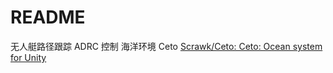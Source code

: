 # README

无人艇路径跟踪
ADRC 控制
海洋环境 Ceto [Scrawk/Ceto: Ceto: Ocean system for Unity](https://github.com/Scrawk/Ceto)
